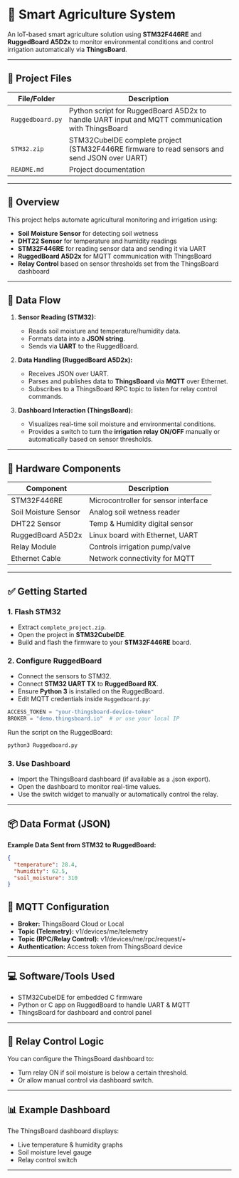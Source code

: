 # 🌱 Smart Agriculture System

An IoT-based smart agriculture solution using **STM32F446RE** and **RuggedBoard A5D2x** to monitor environmental conditions and control irrigation automatically via **ThingsBoard**.

---
## 📁 Project Files

| File/Folder           | Description                                           |
|-----------------------|-------------------------------------------------------|
| `Ruggedboard.py`      | Python script for RuggedBoard A5D2x to handle UART input and MQTT communication with ThingsBoard |
| `STM32.zip`| STM32CubeIDE complete project (STM32F446RE firmware to read sensors and send JSON over UART) |
| `README.md`           | Project documentation                             |

---

## 🚀 Overview

This project helps automate agricultural monitoring and irrigation using:
- **Soil Moisture Sensor** for detecting soil wetness
- **DHT22 Sensor** for temperature and humidity readings
- **STM32F446RE** for reading sensor data and sending it via UART
- **RuggedBoard A5D2x** for MQTT communication with ThingsBoard
- **Relay Control** based on sensor thresholds set from the ThingsBoard dashboard

---

## 📡 Data Flow

1. **Sensor Reading (STM32):**
   - Reads soil moisture and temperature/humidity data.
   - Formats data into a **JSON string**.
   - Sends via **UART** to the RuggedBoard.

2. **Data Handling (RuggedBoard A5D2x):**
   - Receives JSON over UART.
   - Parses and publishes data to **ThingsBoard** via **MQTT** over Ethernet.
   - Subscribes to a ThingsBoard RPC topic to listen for relay control commands.

3. **Dashboard Interaction (ThingsBoard):**
   - Visualizes real-time soil moisture and environmental conditions.
   - Provides a switch to turn the **irrigation relay ON/OFF** manually or automatically based on sensor thresholds.

---

## 🔧 Hardware Components

| Component             | Description                          |
|-----------------------|--------------------------------------|
| STM32F446RE           | Microcontroller for sensor interface |
| Soil Moisture Sensor  | Analog soil wetness reader           |
| DHT22 Sensor          | Temp & Humidity digital sensor       |
| RuggedBoard A5D2x     | Linux board with Ethernet, UART      |
| Relay Module          | Controls irrigation pump/valve       |
| Ethernet Cable        | Network connectivity for MQTT        |

---
## ✅ Getting Started

### 1. Flash STM32

- Extract `complete_project.zip`.
- Open the project in **STM32CubeIDE**.
- Build and flash the firmware to your **STM32F446RE** board.

### 2. Configure RuggedBoard

- Connect the sensors to STM32.
- Connect **STM32 UART TX** to **RuggedBoard RX**.
- Ensure **Python 3** is installed on the RuggedBoard.
- Edit MQTT credentials inside `Ruggedboard.py`:

```python
ACCESS_TOKEN = "your-thingsboard-device-token"
BROKER = "demo.thingsboard.io"  # or use your local IP
```
Run the script on the RuggedBoard:
```python
python3 Ruggedboard.py
```
### 3. Use Dashboard

- Import the ThingsBoard dashboard (if available as a .json export).
- Open the dashboard to monitor real-time values.
- Use the switch widget to manually or automatically control the relay.
---

## 📦 Data Format (JSON)

**Example Data Sent from STM32 to RuggedBoard:**
```json
{
  "temperature": 28.4,
  "humidity": 62.5,
  "soil_moisture": 310
}
```
## 📡 MQTT Configuration
  - **Broker:** ThingsBoard Cloud or Local
  - **Topic (Telemetry):** v1/devices/me/telemetry
  - **Topic (RPC/Relay Control):** v1/devices/me/rpc/request/+
  - **Authentication:** Access token from ThingsBoard device

---
## 💻 Software/Tools Used
  - STM32CubeIDE for embedded C firmware
  - Python or C app on RuggedBoard to handle UART & MQTT
  - ThingsBoard for dashboard and control panel
---
## 🔌 Relay Control Logic
You can configure the ThingsBoard dashboard to:
  - Turn relay ON if soil moisture is below a certain threshold.
  - Or allow manual control via dashboard switch.
---
## 📊 Example Dashboard
The ThingsBoard dashboard displays:
  - Live temperature & humidity graphs
  - Soil moisture level gauge
  - Relay control switch
---


